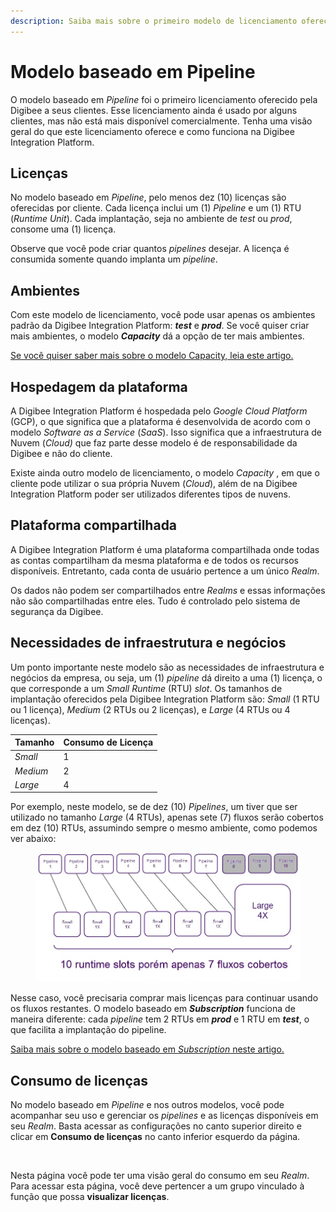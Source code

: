 ```yaml
---
description: Saiba mais sobre o primeiro modelo de licenciamento oferecido pela Digibee.
---
```


# Modelo baseado em Pipeline

O modelo baseado em _Pipeline_ foi o primeiro licenciamento oferecido pela Digibee a seus clientes. Esse licenciamento ainda é usado por alguns clientes, mas não está mais disponível comercialmente. Tenha uma visão geral do que este licenciamento oferece e como funciona na Digibee Integration Platform.

## Licenças

No modelo baseado em _Pipeline_, pelo menos dez (10) licenças são oferecidas por cliente. Cada licença inclui um (1) _Pipeline_ e um (1) RTU (_Runtime Unit_). Cada implantação, seja no ambiente de _test_ ou _prod_, consome uma (1) licença.

Observe que você pode criar quantos _pipelines_ desejar. A licença é consumida somente quando implanta um _pipeline_.

## Ambientes

Com este modelo de licenciamento, você pode usar apenas os ambientes padrão da Digibee Integration Platform: _**test**_ e _**prod**_. Se você quiser criar mais ambientes, o modelo _**Capacity**_ dá a opção de ter mais ambientes.&#x20;

[Se você quiser saber mais sobre o modelo Capacity, leia este artigo.](https://docs.digibee.com/documentation/v/pt-br/licenciamento/modelos-de-licenciamento/modelo-baseado-em-capacity)

## Hospedagem da plataforma

A Digibee Integration Platform é hospedada pelo _Google Cloud Platform_ (GCP), o que significa que a plataforma é desenvolvida de acordo com o modelo _Software as a Service_ (_SaaS_). Isso significa que a infraestrutura de Nuvem (_Cloud)_ que faz parte desse modelo é de responsabilidade da Digibee e não do cliente.

Existe ainda outro modelo de licenciamento, o modelo _Capacity_ , em que o cliente pode utilizar o sua própria Nuvem (_Cloud_), além de na Digibee Integration Platform poder ser utilizados diferentes tipos de nuvens.&#x20;

## Plataforma compartilhada

A Digibee Integration Platform é uma plataforma compartilhada onde todas as contas compartilham da mesma plataforma e de todos os recursos disponíveis. Entretanto, cada conta de usuário pertence a um único _Realm_.&#x20;

Os dados não podem ser compartilhados entre _Realms_ e essas informações não são compartilhadas entre eles. Tudo é controlado pelo sistema de segurança da Digibee.

## Necessidades de infraestrutura e negócios

Um ponto importante neste modelo são as necessidades de infraestrutura e negócios da empresa, ou seja, um (1) _pipeline_ dá direito a uma (1) licença, o que corresponde a um _Small Runtime_ (RTU) _slot_. Os tamanhos de implantação oferecidos pela Digibee Integration Platform são: _Small_ (1 RTU ou 1 licença), _Medium_ (2 RTUs ou 2 licenças), e _Large_ (4 RTUs  ou 4 licenças).

| Tamanho  | Consumo de Licença |
| -------- | ------------------ |
| _Small_  | 1                  |
| _Medium_ | 2                  |
| _Large_  | 4                  |

Por exemplo, neste modelo, se de dez (10) _Pipelines_, um tiver que ser utilizado no tamanho _Large_ (4 RTUs), apenas sete (7) fluxos serão cobertos em dez (10) RTUs, assumindo sempre o mesmo ambiente, como podemos ver abaixo:

<figure><img src="../../.gitbook/assets/Runtime - port.jpg" alt=""><figcaption></figcaption></figure>

Nesse caso, você precisaria comprar mais licenças para continuar usando os fluxos restantes. O modelo baseado em _**Subscription**_ funciona de maneira diferente: cada _pipeline_ tem 2 RTUs em _**prod**_ e 1 RTU em _**test**_, o que facilita a implantação do pipeline.

[Saiba mais sobre o modelo baseado em _Subscription_ neste artigo.](https://docs.digibee.com/documentation/v/pt-br/licenciamento/modelos-de-licenciamento/modelo-baseado-em-subscription)

## Consumo de licenças

No modelo baseado em _Pipeline_ e nos outros modelos, você pode acompanhar seu uso e gerenciar os _pipelines_ e as licenças disponíveis em seu _Realm_. Basta acessar as configurações no canto superior direito e clicar em **Consumo de licenças** no canto inferior esquerdo da página.

<figure><img src="../../.gitbook/assets/Consumo licença.jpg" alt=""><figcaption></figcaption></figure>

Nesta página você pode ter uma visão geral do consumo em seu _Realm_. Para acessar esta página, você deve pertencer a um grupo vinculado à função que possa **visualizar licenças**.
